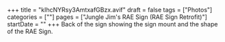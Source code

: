 +++
title = "kIhcNYRsy3AmtxafGBzx.avif"
draft = false
tags = ["Photos"]
categories = [""]
pages = ["Jungle Jim's RAE Sign (RAE Sign Retrofit)"]
startDate = ""
+++
Back of the sign showing the sign mount and the shape of the RAE Sign.
